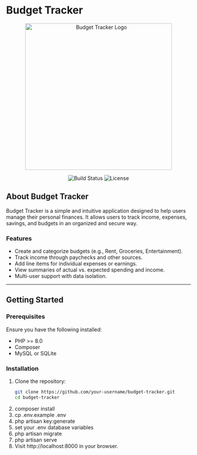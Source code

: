 # Budget Tracker

<p align="center"><img src="https://via.placeholder.com/400x150?text=Budget+Tracker" width="400" alt="Budget Tracker Logo"></p>

<p align="center">
<img src="https://img.shields.io/badge/build-passing-brightgreen" alt="Build Status">
<img src="https://img.shields.io/badge/license-MIT-blue" alt="License">
</p>

## About Budget Tracker

Budget Tracker is a simple and intuitive application designed to help users manage their personal finances. It allows users to track income, expenses, savings, and budgets in an organized and secure way.

### Features
- Create and categorize budgets (e.g., Rent, Groceries, Entertainment).
- Track income through paychecks and other sources.
- Add line items for individual expenses or earnings.
- View summaries of actual vs. expected spending and income.
- Multi-user support with data isolation.

---

## Getting Started

### Prerequisites
Ensure you have the following installed:
- PHP >= 8.0
- Composer
- MySQL or SQLite

### Installation

1. Clone the repository:
   ```bash
   git clone https://github.com/your-username/budget-tracker.git
   cd budget-tracker
1. composer install
1. cp .env.example .env
1. php artisan key:generate
1. set your .env database variables
1. php artisan migrate
1. php artisan serve
1. Visit http://localhost:8000 in your browser.


